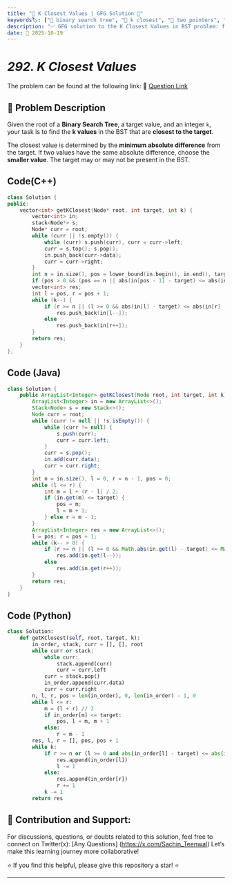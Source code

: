 ```yaml
---
title: "🌲 K Closest Values | GFG Solution 🎯"
keywords🏷️: ["🌲 binary search tree", "🎯 k closest", "📍 two pointers", "🔍 inorder traversal", "📘 GFG", "🏁 competitive programming", "📚 DSA"]
description: "✅ GFG solution to the K Closest Values in BST problem: find k values closest to target using iterative inorder traversal and two-pointer technique. 🚀"
date: 📅 2025-10-19
---
```


# *292. K Closest Values*

The problem can be found at the following link: 🔗 [Question Link](https://www.geeksforgeeks.org/problems/k-closest-values/1)

## **🧩 Problem Description**

Given the root of a **Binary Search Tree**, a target value, and an integer `k`, your task is to find the **k values** in the BST that are **closest to the target**.

The closest value is determined by the **minimum absolute difference** from the target. If two values have the same absolute difference, choose the **smaller value**. The target may or may not be present in the BST.


## Code(C++)
```cpp
class Solution {
public:
    vector<int> getKClosest(Node* root, int target, int k) {
        vector<int> in;
        stack<Node*> s;
        Node* curr = root;
        while (curr || !s.empty()) {
            while (curr) s.push(curr), curr = curr->left;
            curr = s.top(); s.pop();
            in.push_back(curr->data);
            curr = curr->right;
        }
        int n = in.size(), pos = lower_bound(in.begin(), in.end(), target) - in.begin();
        if (pos > 0 && (pos == n || abs(in[pos - 1] - target) <= abs(in[pos] - target))) pos--;
        vector<int> res;
        int l = pos, r = pos + 1;
        while (k--) {
            if (r >= n || (l >= 0 && abs(in[l] - target) <= abs(in[r] - target)))
                res.push_back(in[l--]);
            else
                res.push_back(in[r++]);
        }
        return res;
    }
};
```

## Code (Java)

```java
class Solution {
    public ArrayList<Integer> getKClosest(Node root, int target, int k) {
        ArrayList<Integer> in = new ArrayList<>();
        Stack<Node> s = new Stack<>();
        Node curr = root;
        while (curr != null || !s.isEmpty()) {
            while (curr != null) {
                s.push(curr);
                curr = curr.left;
            }
            curr = s.pop();
            in.add(curr.data);
            curr = curr.right;
        }
        int n = in.size(), l = 0, r = n - 1, pos = 0;
        while (l <= r) {
            int m = l + (r - l) / 2;
            if (in.get(m) <= target) {
                pos = m;
                l = m + 1;
            } else r = m - 1;
        }
        ArrayList<Integer> res = new ArrayList<>();
        l = pos; r = pos + 1;
        while (k-- > 0) {
            if (r >= n || (l >= 0 && Math.abs(in.get(l) - target) <= Math.abs(in.get(r) - target)))
                res.add(in.get(l--));
            else
                res.add(in.get(r++));
        }
        return res;
    }
}
```

## Code (Python)

```python
class Solution:
    def getKClosest(self, root, target, k):
        in_order, stack, curr = [], [], root
        while curr or stack:
            while curr:
                stack.append(curr)
                curr = curr.left
            curr = stack.pop()
            in_order.append(curr.data)
            curr = curr.right
        n, l, r, pos = len(in_order), 0, len(in_order) - 1, 0
        while l <= r:
            m = (l + r) // 2
            if in_order[m] <= target:
                pos, l = m, m + 1
            else:
                r = m - 1
        res, l, r = [], pos, pos + 1
        while k:
            if r >= n or (l >= 0 and abs(in_order[l] - target) <= abs(in_order[r] - target)):
                res.append(in_order[l])
                l -= 1
            else:
                res.append(in_order[r])
                r += 1
            k -= 1
        return res
```



## 🎯 **Contribution and Support:**

For discussions, questions, or doubts related to this solution, feel free to connect on Twitter(x): [Any Questions] (https://x.com/Sachin_Teenwal) Let’s make this learning journey more collaborative!

⭐ If you find this helpful, please give this repository a star! ⭐

---
